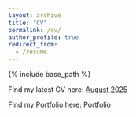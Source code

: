 ```yaml
---
layout: archive
title: "CV"
permalink: /cv/
author_profile: true
redirect_from:
  - /resume
---
```


{% include base_path %}

Find my latest CV here: <a href="https://drive.google.com/file/d/1XcrTvfd7uPfn527sFJb30H8b0yhI6nhV/view?usp=drive_link" target="_blank">August 2025</a> 

Find my Portfolio here: <a href="https://github.com/dyuthiii/Portfolio-Guide/blob/main/README.md" target="_blank">Portfolio</a>
